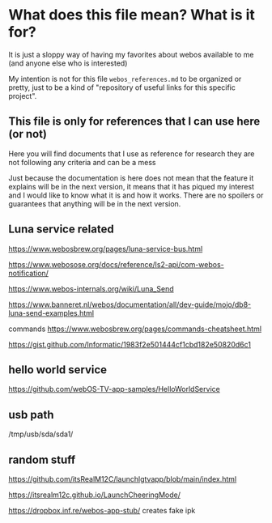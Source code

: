 # What does this file mean? What is it for?

It is just a sloppy way of having my favorites about webos available to me (and anyone else who is interested)

My intention is not for this file ```webos_references.md``` to be organized or pretty, just to be a kind of "repository of useful links for this specific project". 

## This file is only for references that I can use here (or not)

Here you will find documents that I use as reference for research
they are not following any criteria and can be a mess

Just because the documentation is here does not mean that the feature it explains will be in the next version,
it means that it has piqued my interest and I would like to know what it is and how it works.
There are no spoilers or guarantees that anything will be in the next version.

## Luna service related
https://www.webosbrew.org/pages/luna-service-bus.html

https://www.webosose.org/docs/reference/ls2-api/com-webos-notification/

https://www.webos-internals.org/wiki/Luna_Send

https://www.banneret.nl/webos/documentation/all/dev-guide/mojo/db8-luna-send-examples.html

commands https://www.webosbrew.org/pages/commands-cheatsheet.html

https://gist.github.com/Informatic/1983f2e501444cf1cbd182e50820d6c1

## hello world service

https://github.com/webOS-TV-app-samples/HelloWorldService


## usb path

/tmp/usb/sda/sda1/

## random stuff

https://github.com/itsRealM12C/launchlgtvapp/blob/main/index.html

https://itsrealm12c.github.io/LaunchCheeringMode/

https://dropbox.inf.re/webos-app-stub/ creates fake ipk


